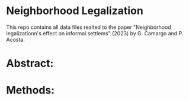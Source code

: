 # Neighborhood Legalization

This repo contains all data files realted to the paper "Neighborhood legalizationn's effect on informal settlems" (2023) by G. Camargo and P. Acosta.




# Abstract:


# Methods:



